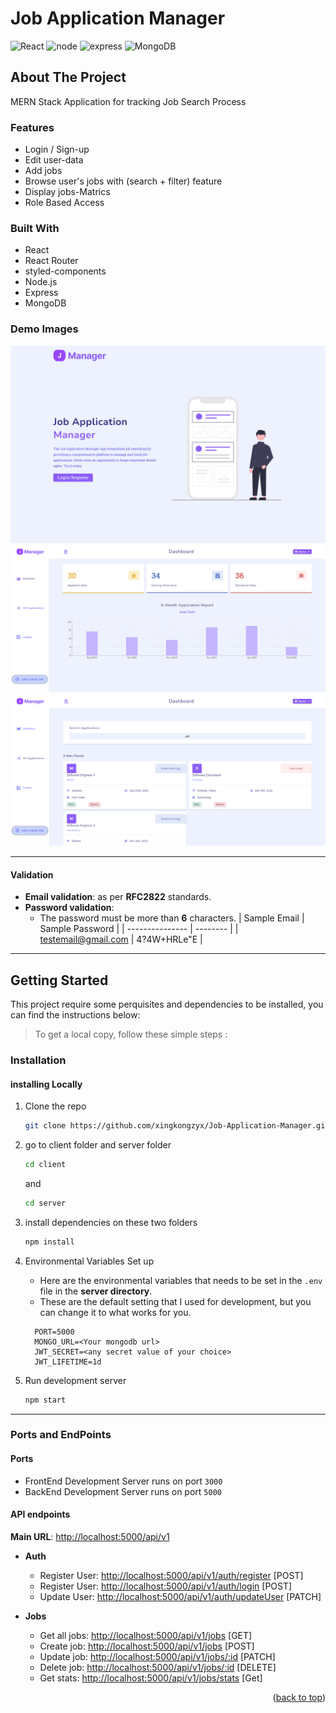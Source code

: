 # Job Application Manager

<div id="top"></div>

![React](https://img.shields.io/badge/React-20232A?style=for-the-badge&logo=react&logoColor=61DAFB)
![node](https://img.shields.io/badge/Node.js-339933?style=for-the-badge&logo=nodedotjs&logoColor=white)
![express](https://img.shields.io/badge/Express.js-000000?style=for-the-badge&logo=express&logoColor=white)
![MongoDB](https://img.shields.io/badge/MongoDB-4EA94B?style=for-the-badge&logo=mongodb&logoColor=white)

<!-- ABOUT THE PROJECT -->

## About The Project

MERN Stack Application for tracking Job Search Process

### Features

-   Login / Sign-up
-   Edit user-data
-   Add jobs
-   Browse user's jobs with (search + filter) feature
-   Display jobs-Matrics
-   Role Based Access

### Built With

-   React
-   React Router
-   styled-components
-   Node.js
-   Express
-   MongoDB

### Demo Images

<img src="./github_demo_images/demo1.png" style="zoom:50%;" />
<br />
<img src="./github_demo_images/demo2.png" style="zoom:50%;" />
<br />
<img src="./github_demo_images/demo3.png" style="zoom:50%;" />

---

#### Validation

-   **Email validation**: as per **RFC2822** standards.
-   **Password validation**:
    -   The password must be more than **6** characters.
        | Sample Email | Sample Password |
        | --------------- | -------- |
        | testemail@gmail.com | 4?4W+HRLe"E |

---

## Getting Started

This project require some perquisites and dependencies to be installed, you can find the instructions below:

> To get a local copy, follow these simple steps :

### Installation

#### installing Locally

1. Clone the repo
    ```sh
    git clone https://github.com/xingkongzyx/Job-Application-Manager.git
    ```
2. go to client folder and server folder

    ```sh
    cd client
    ```

    and

    ```sh
    cd server
    ```

3. install dependencies on these two folders

    ```bash
    npm install
    ```

4. Environmental Variables Set up

    - Here are the environmental variables that needs to be set in the `.env` file in the **server directory**.
    - These are the default setting that I used for development, but you can change it to what works for you.

    ```
      PORT=5000
      MONGO_URL=<Your mongodb url>
      JWT_SECRET=<any secret value of your choice>
      JWT_LIFETIME=1d
    ```

5. Run development server

    ```sh
    npm start
    ```

---

### Ports and EndPoints

#### Ports

-   FrontEnd Development Server runs on port `3000`
-   BackEnd Development Server runs on port `5000`

#### API endpoints

**Main URL**: [http://localhost:5000/api/v1](http://localhost:5000/api/v1)

-   **Auth**

    -   Register User: [http://localhost:5000/api/v1/auth/register](http://localhost:5000/api/v1/auth/register) [POST]
    -   Register User: [http://localhost:5000/api/v1/auth/login](http://localhost:5000/api/v1/auth/login) [POST]
    -   Update User: [http://localhost:5000/api/v1/auth/updateUser](http://localhost:5000/api/v1/auth/updateUser) [PATCH]

-   **Jobs**

    -   Get all jobs: [http://localhost:5000/api/v1/jobs](http://localhost:5000/api/v1/jobs) [GET]
    -   Create job: [http://localhost:5000/api/v1/jobs](http://localhost:5000/api/v1/jobs) [POST]
    -   Update job: [http://localhost:5000/api/v1/jobs/:id](http://localhost:5000/api/v1/jobs/:id) [PATCH]
    -   Delete job: [http://localhost:5000/api/v1/jobs/:id](http://localhost:5000/api/v1/jobs/:id) [DELETE]
    -   Get stats: [http://localhost:5000/api/v1/jobs/stats](http://localhost:5000/api/v1/jobs/stats) [Get]

<p align="right">(<a href="#top">back to top</a>)</p>
